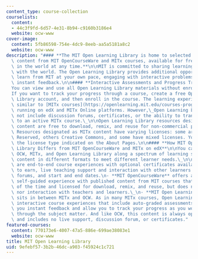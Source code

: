 ```yaml
---
content_type: course-collection
courselists:
  content:
  - 44c3f9fd-6d57-4e31-8b94-c9160b3186e4
  website: ocw-www
cover-image:
  content: 5fb86598-754e-4dc9-8eeb-aa5a5181a8c2
  website: ocw-www
description: "#### **The MIT Open Learning Library is home to selected educational\
  \ content from MIT OpenCourseWare and MITx courses, available for free to anyone\
  \ in the world at any time.**\n\nMIT is committed to sharing learning materials\
  \ with the world. The Open Learning Library provides additional opportunities to\
  \ learn from MIT at your own pace, engaging with interactive problems and receiving\
  \ instant feedback.\n\n#### **Interactive Assessments and Progress Tracking**\n\n\
  You can view and use all Open Learning Library materials without enrolling.\_\n\n\
  If you want to track your progress through a course, create a free Open Learning\
  \ Library account, and then enroll in the course. The learning experience will be\
  \ similar to [MITx courses](https://openlearning.mit.edu/courses-programs/mitx-courses)\
  \ running on edX and MITx Online platforms. However,\_Open Learning Library does\
  \ not include discussion forums, certificates, or the ability to transfer your progress\
  \ to an active MITx course.\_\n\nOpen Learning Library resources designated as OCW\
  \ content are free to download, remix, and reuse for non-commercial purposes.\_\
  \ Resources designated as MITx content have varying licenses: some are All Rights\
  \ Reserved, others Creative Commons, and some have mixed licenses. You will see\
  \ the license type indicated on the About Pages.\n\n#### **How MIT Open Learning\
  \ Library Differs from MIT OpenCourseWare and MITx on edX**\n\nYou can think of\
  \ OCW, MITx, and Open Learning Library along a spectrum of learning scenarios, presenting\
  \ content in different formats to meet different learner needs.\_\n\n- **MITx courses**\
  \ are end-to-end course experiences with optional certificates available for you\
  \ to earn, live teaching support and interaction with other learners in discussion\
  \ forums, and start and end dates.\n- **MIT OpenCourseWare** offers a completely\
  \ self-guided experience with published content from MIT courses that is open all\
  \ of the time and licensed for download, remix, and reuse, but does not offer certificates\
  \ nor interaction with teachers and learners.\_\n- **MIT Open Learning Library**\
  \ sits in between MITx and OCW. As in many MITx courses, Open Learning Library provides\
  \ interactive course experiences that include auto-graded assessments that give\
  \ you instant feedback and allow you to track your progress as you work your way\
  \ through the subject matter. And like OCW, this content is always open and self-guided\
  \ and includes no live support, discussion forum, or certificates."
featured-courses:
  content: 770173e6-4007-47a5-886e-699ae38083e1
  website: ocw-www
title: MIT Open Learning Library
uid: 9efebf57-3b2b-46dc-a903-f45924c1c721
---
```

